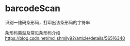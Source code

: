 # barcodeScan
识别一维码条形码，打印出该条形码的字符串

条形码类型及常见条形码介绍
https://blog.csdn.net/md_shmily92/article/details/56516340